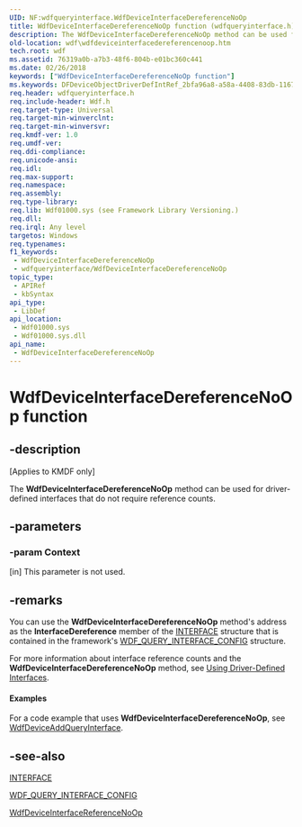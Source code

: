 ```yaml
---
UID: NF:wdfqueryinterface.WdfDeviceInterfaceDereferenceNoOp
title: WdfDeviceInterfaceDereferenceNoOp function (wdfqueryinterface.h)
description: The WdfDeviceInterfaceDereferenceNoOp method can be used for driver-defined interfaces that do not require reference counts.
old-location: wdf\wdfdeviceinterfacedereferencenoop.htm
tech.root: wdf
ms.assetid: 76319a0b-a7b3-48f6-804b-e01bc360c441
ms.date: 02/26/2018
keywords: ["WdfDeviceInterfaceDereferenceNoOp function"]
ms.keywords: DFDeviceObjectDriverDefIntRef_2bfa96a8-a58a-4408-83db-11670d7de8c7.xml, WdfDeviceInterfaceDereferenceNoOp, WdfDeviceInterfaceDereferenceNoOp method, kmdf.wdfdeviceinterfacedereferencenoop, wdf.wdfdeviceinterfacedereferencenoop, wdfqueryinterface/WdfDeviceInterfaceDereferenceNoOp
req.header: wdfqueryinterface.h
req.include-header: Wdf.h
req.target-type: Universal
req.target-min-winverclnt: 
req.target-min-winversvr: 
req.kmdf-ver: 1.0
req.umdf-ver: 
req.ddi-compliance: 
req.unicode-ansi: 
req.idl: 
req.max-support: 
req.namespace: 
req.assembly: 
req.type-library: 
req.lib: Wdf01000.sys (see Framework Library Versioning.)
req.dll: 
req.irql: Any level
targetos: Windows
req.typenames: 
f1_keywords:
 - WdfDeviceInterfaceDereferenceNoOp
 - wdfqueryinterface/WdfDeviceInterfaceDereferenceNoOp
topic_type:
 - APIRef
 - kbSyntax
api_type:
 - LibDef
api_location:
 - Wdf01000.sys
 - Wdf01000.sys.dll
api_name:
 - WdfDeviceInterfaceDereferenceNoOp
---
```


# WdfDeviceInterfaceDereferenceNoOp function


## -description

<p class="CCE_Message">[Applies to KMDF only]</p>

The <b>WdfDeviceInterfaceDereferenceNoOp</b> method can be used for driver-defined interfaces that do not require reference counts.

## -parameters

### -param Context 

[in]
This parameter is not used.

## -remarks

You can use the <b>WdfDeviceInterfaceDereferenceNoOp</b> method's address as the <b>InterfaceDereference</b> member of the <a href="https://docs.microsoft.com/windows-hardware/drivers/ddi/wdm/ns-wdm-_interface">INTERFACE</a> structure that is contained in the framework's <a href="https://docs.microsoft.com/windows-hardware/drivers/ddi/wdfqueryinterface/ns-wdfqueryinterface-_wdf_query_interface_config">WDF_QUERY_INTERFACE_CONFIG</a> structure.

For more information about interface reference counts and the <b>WdfDeviceInterfaceDereferenceNoOp</b> method, see <a href="https://docs.microsoft.com/windows-hardware/drivers/wdf/using-driver-defined-interfaces">Using Driver-Defined Interfaces</a>.


#### Examples

For a code example that uses <b>WdfDeviceInterfaceDereferenceNoOp</b>, see <a href="https://docs.microsoft.com/windows-hardware/drivers/ddi/wdfqueryinterface/nf-wdfqueryinterface-wdfdeviceaddqueryinterface">WdfDeviceAddQueryInterface</a>.

<div class="code"></div>

## -see-also

<a href="https://docs.microsoft.com/windows-hardware/drivers/ddi/wdm/ns-wdm-_interface">INTERFACE</a>



<a href="https://docs.microsoft.com/windows-hardware/drivers/ddi/wdfqueryinterface/ns-wdfqueryinterface-_wdf_query_interface_config">WDF_QUERY_INTERFACE_CONFIG</a>



<a href="https://docs.microsoft.com/windows-hardware/drivers/ddi/wdfqueryinterface/nf-wdfqueryinterface-wdfdeviceinterfacereferencenoop">WdfDeviceInterfaceReferenceNoOp</a>

